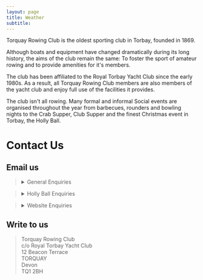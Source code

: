 ```yaml
---
layout: page
title: Weather
subtitle:  
---
```


Torquay Rowing Club is the oldest sporting club in Torbay, founded in 1869.

Although boats and equipment have changed dramatically during its long history, the aims of the club remain the same: To foster the sport of amateur rowing and to provide amenities for it's members.

The club has been affiliated to the Royal Torbay Yacht Club since the early 1980s. As a result, all Torquay Rowing Club members are also members of the yacht club and enjoy full use of the facilities it provides.

The club isn't all rowing. Many formal and informal Social events are organised throughout the year from barbecues, rounders and bowling nights to the Crab Supper, Club Supper and the finest Christmas event in Torbay, the Holly Ball.

# Contact Us

## Email us

> <details>
>   <summary>General Enquiries</summary>
>   <br>
>   <blockquote><a href="mailto:info@torquayrowingclub.co.uk">info@torquayrowingclub.co.uk</a></blockquote>
> </details>  

> <details>
>  <summary>Holly Ball Enquiries</summary>
>  <br>
>  <blockquote><a href="mailto:hollyball@torquayrowingclub.co.uk">hollyball@torquayrowingclub.co.uk</a></blockquote>
> </details>  

> <details>
>   <summary>Website Enquiries</summary>
>   <br>
>   <blockquote><a href="mailto:web@torquayrowingclub.co.uk">web@torquayrowingclub.co.uk</a></blockquote>
> </details>  

## Write to us

> Torquay Rowing Club  
  c/o Royal Torbay Yacht Club  
  12 Beacon Terrace  
  TORQUAY  
  Devon  
> TQ1 2BH
